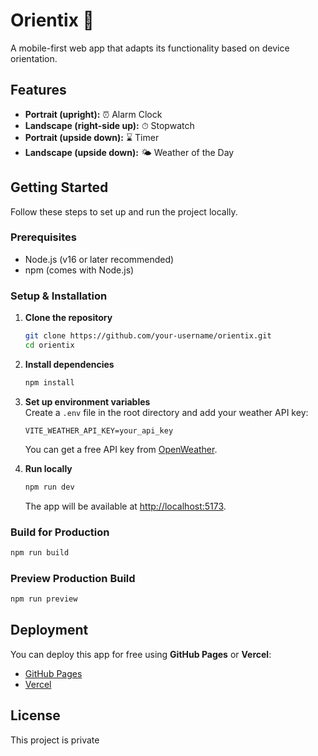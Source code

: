# Orientix 📱

A mobile-first web app that adapts its functionality based on device orientation.

## Features
- **Portrait (upright):** ⏰ Alarm Clock  
- **Landscape (right-side up):** ⏱ Stopwatch  
- **Portrait (upside down):** ⌛ Timer  
- **Landscape (upside down):** 🌤 Weather of the Day  

## Getting Started

Follow these steps to set up and run the project locally.

### Prerequisites
- Node.js (v16 or later recommended)
- npm (comes with Node.js)

### Setup & Installation
1. **Clone the repository**  
   ```bash
   git clone https://github.com/your-username/orientix.git
   cd orientix
   ```

2. **Install dependencies**  
   ```bash
   npm install
   ```

3. **Set up environment variables**  
   Create a `.env` file in the root directory and add your weather API key:  
   ```
   VITE_WEATHER_API_KEY=your_api_key
   ```

   You can get a free API key from [OpenWeather](https://openweathermap.org/api).

4. **Run locally**  
   ```bash
   npm run dev
   ```

   The app will be available at [http://localhost:5173](http://localhost:5173).

### Build for Production
```bash
npm run build
```

### Preview Production Build
```bash
npm run preview
```

## Deployment
You can deploy this app for free using **GitHub Pages** or **Vercel**:
- [GitHub Pages](https://pages.github.com/)
- [Vercel](https://vercel.com/)

## License
This project is private

